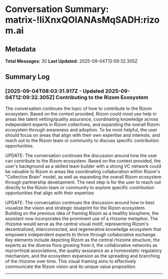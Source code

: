 # Conversation Summary: matrix-!IiXnxQOIANAsMqSADH:rizom.ai

## Metadata

**Total Messages:** 30
**Last Updated:** 2025-09-04T12:09:32.305Z

## Summary Log

### [2025-09-04T08:03:31.917Z - Updated 2025-09-04T12:09:32.305Z] Contributing to the Rizom Ecosystem

The conversation continues the topic of how to contribute to the Rizom ecosystem. Based on the context provided, Rizom could most use help in areas like talent vetting/quality assurance, coordinating knowledge across independent experts in Rizom collectives, and expanding the overall Rizom ecosystem through awareness and adoption. To be most helpful, the user should focus on areas that align with their own expertise and interests, and reach out to the Rizom team or community to discuss specific contribution opportunities.

UPDATE: The conversation continues the discussion around how the user can contribute to the Rizom ecosystem. Based on the context provided, the user's background as a skilled team builder with a strong VC network could be valuable to Rizom in areas like coordinating collaboration within Rizom's "Collective Brain" model, as well as expanding the overall Rizom ecosystem through partnership development. The next step is for the user to reach out directly to the Rizom team or community to explore specific contribution opportunities that align with their expertise.

UPDATE: The conversation continues the discussion around how to best visualize the vision and strategic blueprint for the Rizom ecosystem. Building on the previous idea of framing Rizom as a healthy biosphere, the assistant now incorporates the prominent use of a rhizome metaphor. The rhizome would serve as the central visual motif, representing Rizom's decentralized, interconnected, and regenerative knowledge ecosystem that empowers independent experts to thrive through collaborative exchange. Key elements include depicting Rizom as the central rhizome structure, the experts as the diverse flora growing from it, the collaborative networks as mycorrhizal associations, the quality assurance as a homeostatic regulatory mechanism, and the ecosystem expansion as the spreading and branching of the rhizome over time. This visual framing aims to effectively communicate the Rizom vision and its unique value proposition.

---

